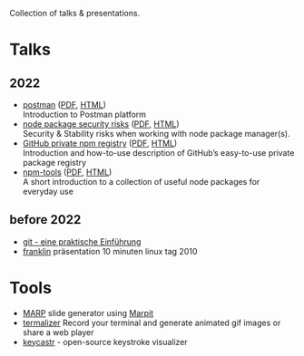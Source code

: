 Collection of talks & presentations.

# Talks

## 2022

- [postman](./source/postman.md) ([PDF](./source/postman.pdf), [HTML](./source/postman.html))  
    Introduction to Postman platform
- [node package security risks](./source/node-package-security-risks.md) ([PDF](./source/node-package-security-risks.pdf), [HTML](./source/node-package-security-risks.html))  
     Security & Stability risks when working with node package manager(s).
- [GitHub private npm registry](./source/gh-npm-registry.md) ([PDF](./source/gh-npm-registry.pdf), [HTML](./source/gh-npm-registry.html))  
     Introduction and how-to-use description of GitHub’s easy-to-use private package registry
- [npm-tools](source/npm-tools.md) ([PDF](source/npm-tools.pdf), [HTML](source/npm-tools.html))   
     A short introduction to a collection of useful node packages for everyday use

## before 2022

- [git - eine praktische Einführung](https://de.slideshare.net/ephigenia1/git-praktische-einfhrung-13308756)
- [franklin](https://de.slideshare.net/ephigenia1/franklin-prsentation-10-minuten-linux-tag-2010) präsentation 10 minuten linux tag 2010

# Tools

- [MARP](https://marpit.marp.app/) slide generator using [Marpit](https://marpit.marp.app)
- [termalizer](https://github.com/faressoft/terminalizer) Record your terminal and generate animated gif images or share a web player
- [keycastr](https://github.com/keycastr/keycastr) - open-source keystroke visualizer
